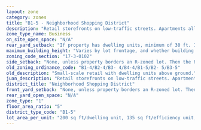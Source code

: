 ```yaml
---
layout: zone
category: zones
title: "B1-5 - Neighborhood Shopping District"
description: "Retail storefronts on low-traffic streets. Apartments allowed above the ground floor."
zone_type_name: Business
on_site_open_space: "N/A"
rear_yard_setback: "If property has dwelling units, minimum of 30 ft. If its rear property line borders the side property line of an R-zoned lot, the rear setback must equal the side setback of the R-zoned lot. If rear line borders the R lot&#39;s rear line, setback must be at least 16 ft."
maximum_building_height: "Varies by lot frontage, and whether building has ground-floor commercial space. (See 17-3-0408)"
zoning_code_section: "17-3-0102"
side_setback: "None, unless property borders an R-zoned lot. Then the R lot&#39;s front setback applies."
old_zoning_ordinance_code: "B1-4/B2-4/B3- 4/B4-4/B1-5/B2- 5/B3-5"
old_description: "Small-scale retail with dwelling units above ground."
juan_description: "Retail storefronts on low-traffic streets. Apartments allowed above the ground floor."
district_title: "Neighborhood Shopping District"
front_yard_setback: "None, unless property borders an R-zoned lot. Then the front setback must be at least 50% of the R lot&#39;s front setback. (See 17-3-0404.)"
rear_yard_open_space: "N/A"
zone_type: "1"
floor_area_ratio: "5"
district_type_code: "B1-5"
lot_area_per_unit: "200 sq ft/dwelling unit, 135 sq ft/efficiency unit, 100 sq ft/SRO unit"
---
```

